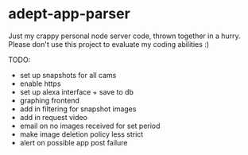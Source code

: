 # adept-app-parser

Just my crappy personal node server code, thrown together in a hurry. Please don't use this project to evaluate my coding abilities :)

TODO:
* set up snapshots for all cams
* enable https
* set up alexa interface + save to db
* graphing frontend
* add in filtering for snapshot images
* add in request video
* email on no images received for set period
* make image deletion policy less strict
* alert on possible app post failure